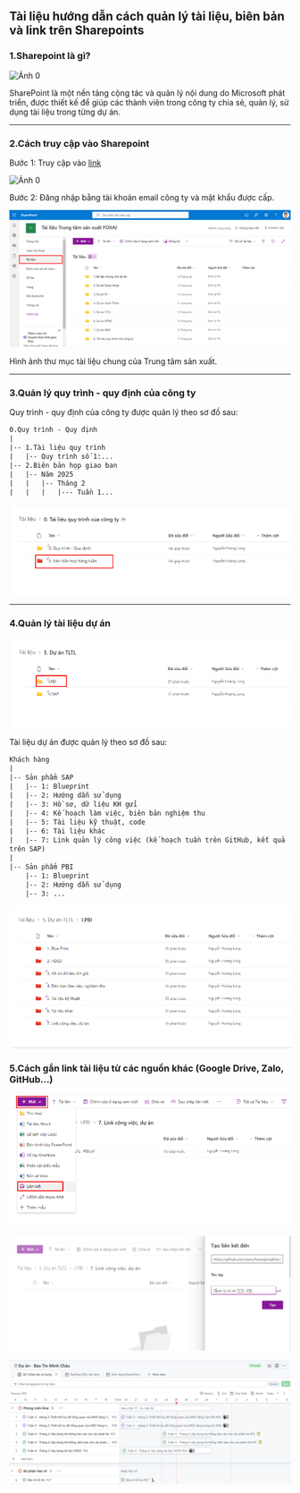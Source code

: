 ## Tài liệu hướng dẫn cách quản lý tài liệu, biên bản và link trên Sharepoints

### 1.Sharepoint là gì?

![Ảnh 0](https://vina-aspire.com/wp-content/uploads/2024/03/Microsoft-Sharepoint.jpg)

SharePoint là một nền tảng cộng tác và quản lý nội dung do Microsoft phát triển, được thiết kế để giúp các thành viên trong công ty chia sẻ, quản lý, sử dụng tài liệu trong từng dự án.

---

### 2.Cách truy cập vào Sharepoint

Bước 1: Truy cập vào [link](https://foxai.sharepoint.com/sites/TaiLieuTTSXFoxAI/Shared%20Documents/Forms/AllItems.aspx)

![Ảnh 0](https://mso.vn/wp-content/uploads/2023/03/nhap-mat-khau-sharepoint.webp)

Bước 2: Đăng nhập bằng tài khoản email công ty và mật khẩu được cấp.

![Ảnh 1](https://github.com/hoanglong8/FoxAI-Cong-viec-chung/blob/main/image/Sharepoint_1.png)

Hình ảnh thư mục tài liệu chung của Trung tâm sản xuất.

---

### 3.Quản lý quy trình - quy định của công ty

Quy trình - quy định của công ty được quản lý theo sơ đồ sau:

```
0.Quy trình - Quy định
|
|-- 1.Tài liệu quy trình
|   |-- Quy trình số 1:...
|-- 2.Biên bản họp giao ban
|   |-- Năm 2025
|   |   |-- Tháng 2
|   |   |   |--- Tuần 1...
```

![Ảnh 2](https://github.com/hoanglong8/FoxAI-Cong-viec-chung/blob/main/image/Sharepoint_2.png)

---

### 4.Quản lý tài liệu dự án

![Ảnh 3](https://github.com/hoanglong8/FoxAI-Cong-viec-chung/blob/main/image/Sharepoint_3.png)

Tài liệu dự án được quản lý theo sơ đồ sau:

```
Khách hàng
|
|-- Sản phẩm SAP
|   |-- 1: Blueprint
|   |-- 2: Hướng dẫn sử dụng
|   |-- 3: Hồ sơ, dữ liệu KH gửi
|   |-- 4: Kế hoạch làm việc, biên bản nghiệm thu
|   |-- 5: Tài liệu kỹ thuật, code
|   |-- 6: Tài liệu khác
|   |-- 7: Link quản lý công việc (kế hoạch tuần trên GitHub, kết quả trên SAP)
|
|-- Sản phẩm PBI
    |-- 1: Blueprint
    |-- 2: Hướng dẫn sử dụng
    |-- 3: ...
```

![Ảnh 4](https://github.com/hoanglong8/FoxAI-Cong-viec-chung/blob/main/image/Sharepoint_4.png)

### 5.Cách gắn link tài liệu từ các nguồn khác (Google Drive, Zalo, GitHub...)



![Ảnh 5](https://github.com/hoanglong8/FoxAI-Cong-viec-chung/blob/main/image/Sharepoint_5.png)

![Ảnh 6](https://github.com/hoanglong8/FoxAI-Cong-viec-chung/blob/main/image/Sharepoint_6.png)

![Ảnh 7](https://github.com/hoanglong8/FoxAI-Cong-viec-chung/blob/main/image/Sharepoint_7.png)
